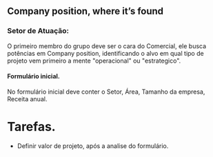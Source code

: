 ## Company position, where it’s found


### Setor de Atuação:


O primeiro membro do grupo deve ser o cara do Comercial, ele busca potências em Company position, identificando o alvo em qual tipo de projeto vem primeiro a mente "operacional" ou "estrategico".


#### Formulário inicial.


No formulário inicial deve conter o Setor, Área, Tamanho da empresa, Receita anual.

# Tarefas.
- Definir valor de projeto, após a analise do formulário.